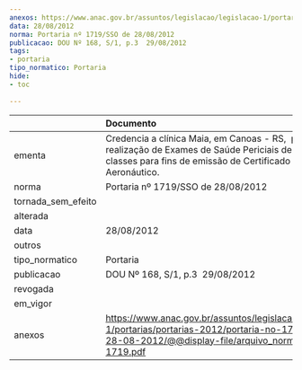 ```yaml
---
anexos: https://www.anac.gov.br/assuntos/legislacao/legislacao-1/portarias/portarias-2012/portaria-no-1719-sso-de-28-08-2012/@@display-file/arquivo_norma/PA2012-1719.pdf
data: 28/08/2012
norma: Portaria nº 1719/SSO de 28/08/2012
publicacao: DOU Nº 168, S/1, p.3  29/08/2012
tags:
- portaria
tipo_normatico: Portaria
hide: 
- toc 
 
---
```


|                    | Documento                                                                                                                                                                |
|:-------------------|:-------------------------------------------------------------------------------------------------------------------------------------------------------------------------|
| ementa             | Credencia a clínica Maia, em Canoas - RS,  para a realização de Exames de Saúde Periciais de 1ª, 2ª e 4ª classes para fins de emissão de Certificado Médico Aeronáutico. |
| norma              | Portaria nº 1719/SSO de 28/08/2012                                                                                                                                       |
| tornada_sem_efeito |                                                                                                                                                                          |
| alterada           |                                                                                                                                                                          |
| data               | 28/08/2012                                                                                                                                                               |
| outros             |                                                                                                                                                                          |
| tipo_normatico     | Portaria                                                                                                                                                                 |
| publicacao         | DOU Nº 168, S/1, p.3  29/08/2012                                                                                                                                         |
| revogada           |                                                                                                                                                                          |
| em_vigor           |                                                                                                                                                                          |
| anexos             | https://www.anac.gov.br/assuntos/legislacao/legislacao-1/portarias/portarias-2012/portaria-no-1719-sso-de-28-08-2012/@@display-file/arquivo_norma/PA2012-1719.pdf        |